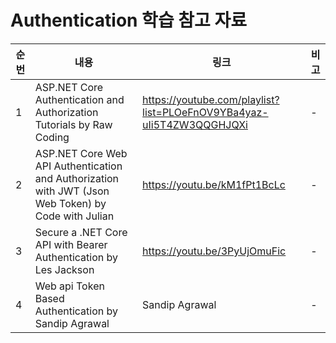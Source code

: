 # Authentication 학습 참고 자료

| 순번 | 내용 | 링크 | 비고 |
| ---| --- | --- | --- |
| 1 | ASP.NET Core Authentication and Authorization Tutorials by Raw Coding | https://youtube.com/playlist?list=PLOeFnOV9YBa4yaz-uIi5T4ZW3QQGHJQXi | - |
| 2 | ASP.NET Core Web API Authentication and Authorization with JWT (Json Web Token) by Code with Julian | https://youtu.be/kM1fPt1BcLc | - |
| 3 | Secure a .NET Core API with Bearer Authentication by Les Jackson | https://youtu.be/3PyUjOmuFic | - |
| 4 | Web api Token Based Authentication by Sandip Agrawal | Sandip Agrawal | - |